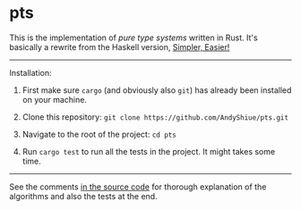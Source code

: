 # pts

This is the implementation of *pure type systems* written in Rust.
It's basically a rewrite from the Haskell version, [Simpler, Easier!](http://augustss.blogspot.tw/2007/10/simpler-easier-in-recent-paper-simply.html)

---

Installation:

1. First make sure `cargo` (and obviously also `git`) has already been installed on your machine.

2. Clone this repository: `git clone https://github.com/AndyShiue/pts.git`

3. Navigate to the root of the project: `cd pts`

4. Run `cargo test` to run all the tests in the project. It might takes some time.

---

See the comments [in the source code](https://github.com/AndyShiue/pts/blob/master/src/lib.rs) for thorough explanation of the algorithms and also the tests at the end.

